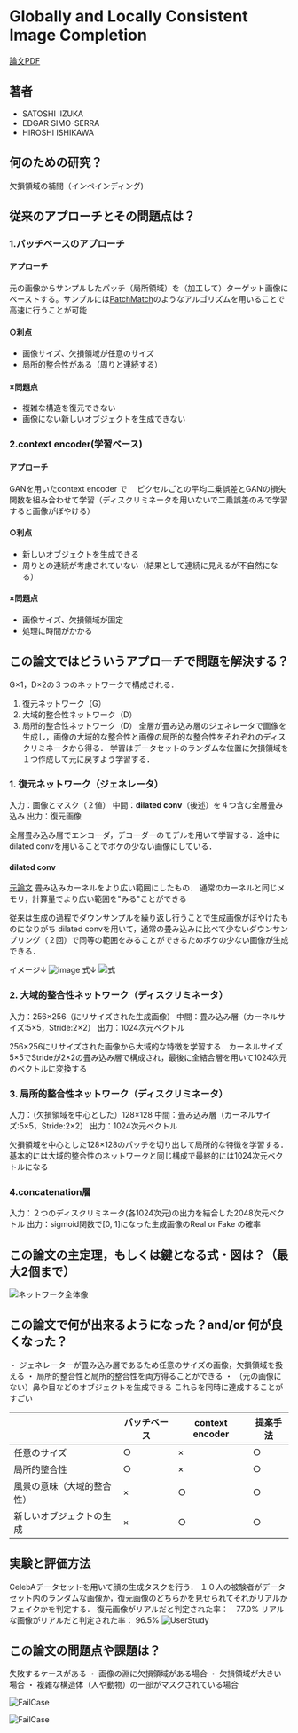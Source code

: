 # Globally and Locally Consistent Image Completion

[論文PDF](http://iizuka.cs.tsukuba.ac.jp/projects/completion/data/completion_sig2017.pdf)

## 著者
- SATOSHI IIZUKA
- EDGAR SIMO-SERRA
- HIROSHI ISHIKAWA

## 何のための研究？
欠損領域の補間（インペインディング)


## 従来のアプローチとその問題点は？
### 1.パッチベースのアプローチ
#### アプローチ
元の画像からサンプルしたパッチ（局所領域）を（加工して）ターゲット画像にペーストする。サンプルには[PatchMatch](https://gfx.cs.princeton.edu/gfx/pubs/Barnes_2009_PAR/patchmatch.pdf)のようなアルゴリズムを用いることで高速に行うことが可能

#### ○利点
* 画像サイズ、欠損領域が任意のサイズ
* 局所的整合性がある（周りと連続する）

#### ×問題点
* 複雑な構造を復元できない
* 画像にない新しいオブジェクトを生成できない

### 2.context encoder(学習ベース)
#### アプローチ
GANを用いたcontext encoder で　
ピクセルごとの平均二乗誤差とGANの損失関数を組み合わせて学習（ディスクリミネータを用いないで二乗誤差のみで学習すると画像がぼやける）
#### ○利点
* 新しいオブジェクトを生成できる
* 周りとの連続が考慮されていない（結果として連続に見えるが不自然になる）

#### ×問題点
* 画像サイズ、欠損領域が固定
* 処理に時間がかかる


## この論文ではどういうアプローチで問題を解決する？

G×1，D×2の３つのネットワークで構成される．
1. 復元ネットワーク（G）
2. 大域的整合性ネットワーク（D）
3. 局所的整合性ネットワーク（D）
全層が畳み込み層のジェネレータで画像を生成し，画像の大域的な整合性と画像の局所的な整合性をそれぞれのディスクリミネータから得る．
学習はデータセットのランダムな位置に欠損領域を１つ作成して元に戻すよう学習する．

### 1. 復元ネットワーク（ジェネレータ）
入力：画像とマスク（２値）
中間：**dilated conv**（後述）を４つ含む全層畳み込み
出力：復元画像

全層畳み込み層でエンコーダ，デコーダーのモデルを用いて学習する．途中にdilated convを用いることでボケの少ない画像にしている．

#### dilated conv
[元論文](https://arxiv.org/abs/1511.07122)
畳み込みカーネルをより広い範囲にしたもの．
通常のカーネルと同じメモリ，計算量でより広い範囲を"みる"ことができる

従来は生成の過程でダウンサンプルを繰り返し行うことで生成画像がぼやけたものになりがち
dilated convを用いて，通常の畳み込みに比べて少ないダウンサンプリング（２回）で同等の範囲をみることができるためボケの少ない画像が生成できる．

イメージ↓
![image](https://user-images.githubusercontent.com/60776249/80814319-9ffbe780-8c06-11ea-965a-07dd2a2d77d1.png)
式↓
![式](https://user-images.githubusercontent.com/60776249/80814624-2c0e0f00-8c07-11ea-96a0-c466119b103e.png)

### 2. 大域的整合性ネットワーク（ディスクリミネータ）
入力：256×256（にリサイズされた生成画像）
中間：畳み込み層（カーネルサイズ:5×5，Stride:2×2）
出力：1024次元ベクトル

256×256にリサイズされた画像から大域的な特徴を学習する．カーネルサイズ5×5でStrideが2×2の畳み込み層で構成され，最後に全結合層を用いて1024次元のベクトルに変換する


### 3. 局所的整合性ネットワーク（ディスクリミネータ）
入力：（欠損領域を中心とした）128×128
中間：畳み込み層（カーネルサイズ:5×5，Stride:2×2）
出力：1024次元ベクトル

欠損領域を中心とした128×128のパッチを切り出して局所的な特徴を学習する．基本的には大域的整合性のネットワークと同じ構成で最終的には1024次元ベクトルになる

### 4.concatenation層
入力：２つのディスクリミネータ(各1024次元)の出力を結合した2048次元ベクトル
出力：sigmoid関数で[0, 1]になった生成画像のReal or Fake の確率

## この論文の主定理，もしくは鍵となる式・図は？（最大2個まで）

![ネットワーク全体像](https://user-images.githubusercontent.com/60776249/80808970-b05a9500-8bfb-11ea-99bd-976dd3fd8e09.png)


## この論文で何が出来るようになった？and/or 何が良くなった？　
・ ジェネレーターが畳み込み層であるため任意のサイズの画像，欠損領域を扱える
・ 局所的整合性と局所的整合性を両方得ることができる
・ （元の画像にない）鼻や目などのオブジェクトを生成できる
これらを同時に達成することがすごい

|                            | パッチベース | context encoder | 提案手法 |
|----------------------------|--------------|-----------------|----------|
| 任意のサイズ               | ○            | ×               | ○        |
| 局所的整合性               | ○            | ×               | ○        |
| 風景の意味（大域的整合性） | ×            | ○               | ○        |
| 新しいオブジェクトの生成   | ×            | ○               | ○        |

## 実験と評価方法
CelebAデータセットを用いて顔の生成タスクを行う．
１０人の被験者がデータセット内のランダムな画像か，復元画像のどちらかを見せられてそれがリアルかフェイクかを判定する．
復元画像がリアルだと判定された率：　77.0%
リアルな画像がリアルだと判定された率： 96.5%
![UserStudy](https://user-images.githubusercontent.com/60776249/80817859-2c110d80-8c0d-11ea-903d-bb3ad51cfd97.png)

## この論文の問題点や課題は？
失敗するケースがある
・ 画像の淵に欠損領域がある場合
・ 欠損領域が大きい場合
・ 複雑な構造体（人や動物）の一部がマスクされている場合

![FailCase](https://user-images.githubusercontent.com/60776249/80818660-95455080-8c0e-11ea-8f66-629fef9678e9.png)

![FailCase](https://user-images.githubusercontent.com/60776249/80818793-c6be1c00-8c0e-11ea-920b-b89f813c4b23.png)
